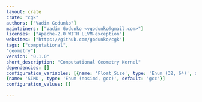 ```yaml
---
layout: crate
crate: "cgk"
authors: ["Vadim Godunko"]
maintainers: ["Vadim Godunko <vgodunko@gmail.com>"]
licenses: ["Apache-2.0 WITH LLVM-exception"]
websites: ["https://github.com/godunko/cgk"]
tags: ["computational",
"geometry"]
version: "0.1.0"
short_description: "Computational Geometry Kernel"
dependencies: []
configuration_variables: [{name: 'Float_Size', type: 'Enum (32, 64)', default: "64"},
{name: 'SIMD', type: 'Enum (nosimd, gcc)', default: "gcc"}]
configuration_values: []

---
```



